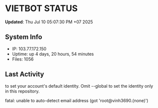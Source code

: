 # VIETBOT STATUS
**Updated**: Thu Jul 10 05:07:30 PM +07 2025

## System Info
- IP: 103.77.172.150
- Uptime: up 4 days, 20 hours, 54 minutes
- Files: 1056

## Last Activity

to set your account's default identity.
Omit --global to set the identity only in this repository.

fatal: unable to auto-detect email address (got 'root@vinh3690.(none)')
